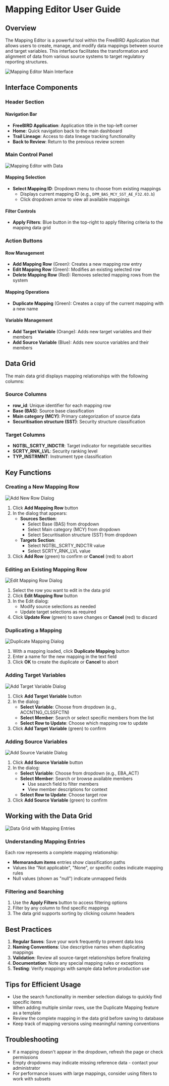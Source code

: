 # Mapping Editor User Guide

## Overview

The Mapping Editor is a powerful tool within the FreeBIRD Application that allows users to create, manage, and modify data mappings between source and target variables. This interface facilitates the transformation and alignment of data from various source systems to target regulatory reporting structures.

![Mapping Editor Main Interface](images/screenshots/mapping_editor/Mapping_Editor_Screenshot__4.20.17PM.png)

## Interface Components

### Header Section

#### Navigation Bar
- **FreeBIRD Application**: Application title in the top-left corner
- **Home**: Quick navigation back to the main dashboard
- **Trail Lineage**: Access to data lineage tracking functionality
- **Back to Review**: Return to the previous review screen

### Main Control Panel

![Mapping Editor with Data](images/screenshots/mapping_editor/Mapping_Editor_Screenshot__4.20.27PM.png)

#### Mapping Selection
- **Select Mapping ID**: Dropdown menu to choose from existing mappings
  - Displays current mapping ID (e.g., `DPM_BAS_MCY_SST_AE_F32.03.b`)
  - Click dropdown arrow to view all available mappings

#### Filter Controls
- **Apply Filters**: Blue button in the top-right to apply filtering criteria to the mapping data grid

### Action Buttons

#### Row Management
- **Add Mapping Row** (Green): Creates a new mapping row entry
- **Edit Mapping Row** (Green): Modifies an existing selected row
- **Delete Mapping Row** (Red): Removes selected mapping rows from the system

#### Mapping Operations
- **Duplicate Mapping** (Green): Creates a copy of the current mapping with a new name

#### Variable Management
- **Add Target Variable** (Orange): Adds new target variables and their members
- **Add Source Variable** (Blue): Adds new source variables and their members

## Data Grid

The main data grid displays mapping relationships with the following columns:

### Source Columns
- **row_id**: Unique identifier for each mapping row
- **Base (BAS)**: Source base classification
- **Main category (MCY)**: Primary categorization of source data
- **Securitisation structure (SST)**: Security structure classification

### Target Columns
- **NGTBL_SCRTY_INDCTR**: Target indicator for negotiable securities
- **SCRTY_RNK_LVL**: Security ranking level
- **TYP_INSTRMNT**: Instrument type classification

## Key Functions

### Creating a New Mapping Row

![Add New Row Dialog](images/screenshots/mapping_editor/Mapping_Editor_Screenshot__4.20.40PM.png)

1. Click **Add Mapping Row** button
2. In the dialog that appears:
   - **Sources Section**:
     - Select Base (BAS) from dropdown
     - Select Main category (MCY) from dropdown
     - Select Securitisation structure (SST) from dropdown
   - **Targets Section**:
     - Select NGTBL_SCRTY_INDCTR value
     - Select SCRTY_RNK_LVL value
3. Click **Add Row** (green) to confirm or **Cancel** (red) to abort

### Editing an Existing Mapping Row

![Edit Mapping Row Dialog](images/screenshots/mapping_editor/Mapping_Editor_Screenshot__4.21.21PM.png)

1. Select the row you want to edit in the data grid
2. Click **Edit Mapping Row** button
3. In the Edit dialog:
   - Modify source selections as needed
   - Update target selections as required
4. Click **Update Row** (green) to save changes or **Cancel** (red) to discard

### Duplicating a Mapping

![Duplicate Mapping Dialog](images/screenshots/mapping_editor/Mapping_Editor_Screenshot__4.21.13PM.png)

1. With a mapping loaded, click **Duplicate Mapping** button
2. Enter a name for the new mapping in the text field
3. Click **OK** to create the duplicate or **Cancel** to abort

### Adding Target Variables

![Add Target Variable Dialog](images/screenshots/mapping_editor/Mapping_Editor_Screenshot__4.20.58PM.png)

1. Click **Add Target Variable** button
2. In the dialog:
   - **Select Variable**: Choose from dropdown (e.g., ACCNTNG_CLSSFCTN)
   - **Select Member**: Search or select specific members from the list
   - **Select Row to Update**: Choose which mapping row to update
3. Click **Add Target Variable** (green) to confirm

### Adding Source Variables

![Add Source Variable Dialog](images/screenshots/mapping_editor/Mapping_Editor_Screenshot__4.21.04PM.png)

1. Click **Add Source Variable** button
2. In the dialog:
   - **Select Variable**: Choose from dropdown (e.g., EBA_ACT)
   - **Select Member**: Search or browse available members
     - Use search field to filter members
     - View member descriptions for context
   - **Select Row to Update**: Choose target row
3. Click **Add Source Variable** (green) to confirm

## Working with the Data Grid

![Data Grid with Mapping Entries](images/screenshots/mapping_editor/Mapping_Editor_Screenshot__4.20.50PM.png)

### Understanding Mapping Entries

Each row represents a complete mapping relationship:
- **Memorandum items** entries show classification paths
- Values like "Not applicable", "None", or specific codes indicate mapping rules
- Null values (shown as "null") indicate unmapped fields

### Filtering and Searching

1. Use the **Apply Filters** button to access filtering options
2. Filter by any column to find specific mappings
3. The data grid supports sorting by clicking column headers

## Best Practices

1. **Regular Saves**: Save your work frequently to prevent data loss
2. **Naming Conventions**: Use descriptive names when duplicating mappings
3. **Validation**: Review all source-target relationships before finalizing
4. **Documentation**: Note any special mapping rules or exceptions
5. **Testing**: Verify mappings with sample data before production use

## Tips for Efficient Usage

- Use the search functionality in member selection dialogs to quickly find specific items
- When adding multiple similar rows, use the Duplicate Mapping feature as a template
- Review the complete mapping in the data grid before saving to database
- Keep track of mapping versions using meaningful naming conventions

## Troubleshooting

- If a mapping doesn't appear in the dropdown, refresh the page or check permissions
- Empty dropdowns may indicate missing reference data - contact your administrator
- For performance issues with large mappings, consider using filters to work with subsets
